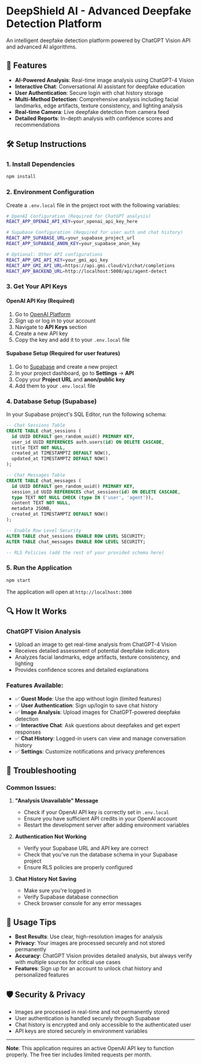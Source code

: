 # DeepShield AI - Advanced Deepfake Detection Platform

An intelligent deepfake detection platform powered by ChatGPT Vision API and advanced AI algorithms.

## 🚀 Features

- **AI-Powered Analysis**: Real-time image analysis using ChatGPT-4 Vision
- **Interactive Chat**: Conversational AI assistant for deepfake education
- **User Authentication**: Secure login with chat history storage
- **Multi-Method Detection**: Comprehensive analysis including facial landmarks, edge artifacts, texture consistency, and lighting analysis
- **Real-time Camera**: Live deepfake detection from camera feed
- **Detailed Reports**: In-depth analysis with confidence scores and recommendations

## 🛠️ Setup Instructions

### 1. Install Dependencies
```bash
npm install
```

### 2. Environment Configuration
Create a `.env.local` file in the project root with the following variables:

```bash
# OpenAI Configuration (Required for ChatGPT analysis)
REACT_APP_OPENAI_API_KEY=your_openai_api_key_here

# Supabase Configuration (Required for user auth and chat history)
REACT_APP_SUPABASE_URL=your_supabase_project_url
REACT_APP_SUPABASE_ANON_KEY=your_supabase_anon_key

# Optional: Other API configurations
REACT_APP_GMI_API_KEY=your_gmi_api_key
REACT_APP_GMI_API_URL=https://api.gmi.cloud/v1/chat/completions
REACT_APP_BACKEND_URL=http://localhost:5000/api/agent-detect
```

### 3. Get Your API Keys

#### OpenAI API Key (Required)
1. Go to [OpenAI Platform](https://platform.openai.com/)
2. Sign up or log in to your account
3. Navigate to **API Keys** section
4. Create a new API key
5. Copy the key and add it to your `.env.local` file

#### Supabase Setup (Required for user features)
1. Go to [Supabase](https://supabase.com) and create a new project
2. In your project dashboard, go to **Settings** → **API**
3. Copy your **Project URL** and **anon/public key**
4. Add them to your `.env.local` file

### 4. Database Setup (Supabase)
In your Supabase project's SQL Editor, run the following schema:

```sql
-- Chat Sessions Table
CREATE TABLE chat_sessions (
  id UUID DEFAULT gen_random_uuid() PRIMARY KEY,
  user_id UUID REFERENCES auth.users(id) ON DELETE CASCADE,
  title TEXT NOT NULL,
  created_at TIMESTAMPTZ DEFAULT NOW(),
  updated_at TIMESTAMPTZ DEFAULT NOW()
);

-- Chat Messages Table
CREATE TABLE chat_messages (
  id UUID DEFAULT gen_random_uuid() PRIMARY KEY,
  session_id UUID REFERENCES chat_sessions(id) ON DELETE CASCADE,
  type TEXT NOT NULL CHECK (type IN ('user', 'agent')),
  content TEXT NOT NULL,
  metadata JSONB,
  created_at TIMESTAMPTZ DEFAULT NOW()
);

-- Enable Row Level Security
ALTER TABLE chat_sessions ENABLE ROW LEVEL SECURITY;
ALTER TABLE chat_messages ENABLE ROW LEVEL SECURITY;

-- RLS Policies (add the rest of your provided schema here)
```

### 5. Run the Application
```bash
npm start
```

The application will open at `http://localhost:3000`

## 🔍 How It Works

### ChatGPT Vision Analysis
- Upload an image to get real-time analysis from ChatGPT-4 Vision
- Receives detailed assessment of potential deepfake indicators
- Analyzes facial landmarks, edge artifacts, texture consistency, and lighting
- Provides confidence scores and detailed explanations

### Features Available:
- ✅ **Guest Mode**: Use the app without login (limited features)
- ✅ **User Authentication**: Sign up/login to save chat history
- ✅ **Image Analysis**: Upload images for ChatGPT-powered deepfake detection
- ✅ **Interactive Chat**: Ask questions about deepfakes and get expert responses
- ✅ **Chat History**: Logged-in users can view and manage conversation history
- ✅ **Settings**: Customize notifications and privacy preferences

## 🔧 Troubleshooting

### Common Issues:

1. **"Analysis Unavailable" Message**
   - Check if your OpenAI API key is correctly set in `.env.local`
   - Ensure you have sufficient API credits in your OpenAI account
   - Restart the development server after adding environment variables

2. **Authentication Not Working**
   - Verify your Supabase URL and API key are correct
   - Check that you've run the database schema in your Supabase project
   - Ensure RLS policies are properly configured

3. **Chat History Not Saving**
   - Make sure you're logged in
   - Verify Supabase database connection
   - Check browser console for any error messages

## 📱 Usage Tips

- **Best Results**: Use clear, high-resolution images for analysis
- **Privacy**: Your images are processed securely and not stored permanently
- **Accuracy**: ChatGPT Vision provides detailed analysis, but always verify with multiple sources for critical use cases
- **Features**: Sign up for an account to unlock chat history and personalized features

## 🛡️ Security & Privacy

- Images are processed in real-time and not permanently stored
- User authentication is handled securely through Supabase
- Chat history is encrypted and only accessible to the authenticated user
- API keys are stored securely in environment variables

---

**Note**: This application requires an active OpenAI API key to function properly. The free tier includes limited requests per month.
